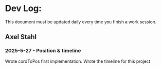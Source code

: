 # Dev Log:

This document must be updated daily every time you finish a work session.

## Axel Stahl

### 2025-5-27 - Position & timeline
Wrote cordToPos first implementation. Wrote the timeline for this project


